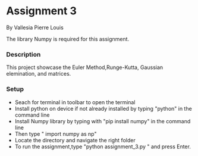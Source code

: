# Assignment 3
By Vallesia Pierre Louis

The library Numpy is required for this assignment. 

### Description
This project showcase the Euler Method,Runge-Kutta, Gaussian elemination, and matrices. 

### Setup 
* Seach for terminal in toolbar to open the terminal
* Install python on device if not already installed by typing "python" in the command line
* Install Numpy library by typing  with "pip install numpy" in the command line 
* Then type " import numpy as np" 
* Locate the directory and navigate the right folder
* To run the assignment,type "python assignment_3.py " and press Enter. 
